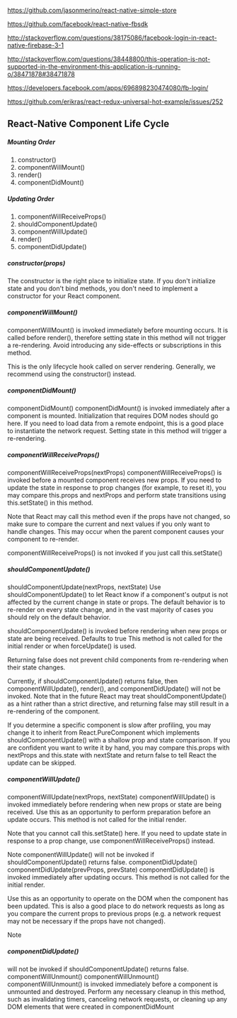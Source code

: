https://github.com/jasonmerino/react-native-simple-store

https://github.com/facebook/react-native-fbsdk

http://stackoverflow.com/questions/38175086/facebook-login-in-react-native-firebase-3-1

http://stackoverflow.com/questions/38448800/this-operation-is-not-supported-in-the-environment-this-application-is-running-o/38471878#38471878

https://developers.facebook.com/apps/696898230474080/fb-login/

https://github.com/erikras/react-redux-universal-hot-example/issues/252



## React-Native Component Life Cycle 

##### Mounting Order
1. constructor()
2. componentWillMount()
3. render()
4. componentDidMount()

##### Updating Order
1. componentWillReceiveProps()
2. shouldComponentUpdate()
3. componentWillUpdate()
4. render()
5. componentDidUpdate()



##### constructor(props)

The constructor is the right place to initialize state. If you don't initialize state and you don't bind methods, you don't need to implement a constructor for your React component.

##### componentWillMount()
componentWillMount() is invoked immediately before mounting occurs. It is called before render(), therefore setting state in this method will not trigger a re-rendering. Avoid introducing any side-effects or subscriptions in this method.

This is the only lifecycle hook called on server rendering. Generally, we recommend using the constructor() instead.

##### componentDidMount()
componentDidMount()
componentDidMount() is invoked immediately after a component is mounted. Initialization that requires DOM nodes should go here. If you need to load data from a remote endpoint, this is a good place to instantiate the network request. Setting state in this method will trigger a re-rendering.

##### componentWillReceiveProps()
componentWillReceiveProps(nextProps)
componentWillReceiveProps() is invoked before a mounted component receives new props. If you need to update the state in response to prop changes (for example, to reset it), you may compare this.props and nextProps and perform state transitions using this.setState() in this method.

Note that React may call this method even if the props have not changed, so make sure to compare the current and next values if you only want to handle changes. This may occur when the parent component causes your component to re-render.

componentWillReceiveProps() is not invoked if you just call this.setState()

##### shouldComponentUpdate()
shouldComponentUpdate(nextProps, nextState)
Use shouldComponentUpdate() to let React know if a component's output is not affected by the current change in state or props. The default behavior is to re-render on every state change, and in the vast majority of cases you should rely on the default behavior.

shouldComponentUpdate() is invoked before rendering when new props or state are being received. Defaults to true This method is not called for the initial render or when forceUpdate() is used.

Returning false does not prevent child components from re-rendering when their state changes.

Currently, if shouldComponentUpdate() returns false, then componentWillUpdate(), render(), and componentDidUpdate() will not be invoked. Note that in the future React may treat shouldComponentUpdate() as a hint rather than a strict directive, and returning false may still result in a re-rendering of the component.

If you determine a specific component is slow after profiling, you may change it to inherit from React.PureComponent which implements shouldComponentUpdate() with a shallow prop and state comparison. If you are confident you want to write it by hand, you may compare this.props with nextProps and this.state with nextState and return false to tell React the update can be skipped.

##### componentWillUpdate()
componentWillUpdate(nextProps, nextState)
componentWillUpdate() is invoked immediately before rendering when new props or state are being received. Use this as an opportunity to perform preparation before an update occurs. This method is not called for the initial render.

Note that you cannot call this.setState() here. If you need to update state in response to a prop change, use componentWillReceiveProps() instead.

Note
componentWillUpdate() will not be invoked if shouldComponentUpdate() returns false.
componentDidUpdate()
componentDidUpdate(prevProps, prevState)
componentDidUpdate() is invoked immediately after updating occurs. This method is not called for the initial render.

Use this as an opportunity to operate on the DOM when the component has been updated. This is also a good place to do network requests as long as you compare the current props to previous props (e.g. a network request may not be necessary if the props have not changed).

Note
##### componentDidUpdate() 
will not be invoked if shouldComponentUpdate() returns false.
componentWillUnmount()
componentWillUnmount()
componentWillUnmount() is invoked immediately before a component is unmounted and destroyed. Perform any necessary cleanup in this method, such as invalidating timers, canceling network requests, or cleaning up any DOM elements that were created in componentDidMount

